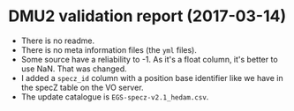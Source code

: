 # DMU2 validation report (2017-03-14)

- There is no readme.
- There is no meta information files (the `yml` files).
- Some source have a reliability to -1.  As it's a float column, it's better to
  use NaN.  That was changed.
- I added a `specz_id` column with a position base identifier like we have in
  the specZ table on the VO server.
- The update catalogue is `EGS-specz-v2.1_hedam.csv`.
